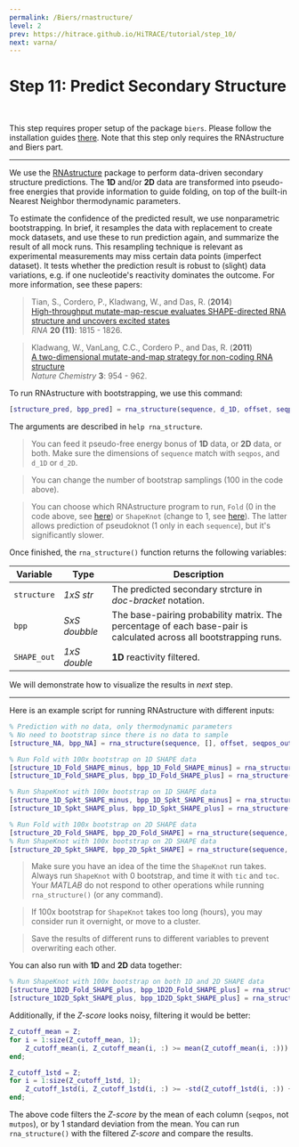 ```yaml
---
permalink: /Biers/rnastructure/
level: 2
prev: https://hitrace.github.io/HiTRACE/tutorial/step_10/
next: varna/
---
```


# Step 11: Predict Secondary Structure

<br/>

This step requires proper setup of the package `biers`. Please follow the installation guides [there](/Biers/install). Note that this step only requires the RNAstructure and Biers part.

<hr/>

We use the [RNAstructure](http://rna.urmc.rochester.edu/RNAstructure.html) package to perform data-driven secondary structure predictions. The **1D** and/or **2D** data are transformed into pseudo-free energies that provide information to guide folding, on top of the built-in Nearest Neighbor thermodynamic parameters.

To estimate the confidence of the predicted result, we use nonparametric bootstrapping. In brief, it resamples the data with replacement to create mock datasets, and use these to run prediction again, and summarize the result of all mock runs. This resampling technique is relevant as experimental measurements may miss certain data points (imperfect dataset). It tests whether the prediction result is robust to (slight) data variations, e.g. if one nucleotide's reactivity dominates the outcome. For more information, see these papers:

>Tian, S., Cordero, P., Kladwang, W., and Das, R. (**2014**)<br/>
>[High-throughput mutate-map-rescue evaluates SHAPE-directed RNA structure and uncovers excited states](http://rnajournal.cshlp.org/content/20/11/1815)<br/>
>*RNA* **20 (11)**: 1815 - 1826.

>Kladwang, W., VanLang, C.C., Cordero P., and Das, R. (**2011**)<br/>
>[A two-dimensional mutate-and-map strategy for non-coding RNA structure](http://www.nature.com/nchem/journal/v3/n12/abs/nchem.1176.html)<br/>
>*Nature Chemistry* **3**: 954 - 962.

To run RNAstructure with bootstrapping, we use this command:

```matlab
[structure_pred, bpp_pred] = rna_structure(sequence, d_1D, offset, seqpos, d_2D, 100, 0);
```

The arguments are described in `help rna_structure`.

> You can feed it pseudo-free energy bonus of **1D** data, or **2D** data, or both. Make sure the dimensions of `sequence` match with `seqpos`, and `d_1D` or `d_2D`.

> You can change the number of bootstrap samplings (100 in the code above).

> You can choose which RNAstructure program to run, `Fold` (0 in the code above, see [here](http://rna.urmc.rochester.edu/Text/Fold.html)) or `ShapeKnot` (change to 1, see [here](http://rna.urmc.rochester.edu/Text/ShapeKnots.html)). The latter allows prediction of pseudoknot (1 only in each `sequence`), but it's significantly slower.

Once finished, the `rna_structure()` function returns the following variables:

| Variable | Type | Description |
| --- | --- | --- |
| `structure` | _1xS str_ | The predicted secondary strcture in _doc-bracket_ notation. |
| `bpp` | _SxS doubble_ | The base-pairing probability matrix. The percentage of each base-pair is calculated across all bootstrapping runs. |
| `SHAPE_out` | _1xS double_ | **1D** reactivity filtered. | 

We will demonstrate how to visualize the results in _next_ step.

<hr/>

Here is an example script for running RNAstructure with different inputs:

```matlab
% Prediction with no data, only thermodynamic parameters
% No need to bootstrap since there is no data to sample
[structure_NA, bpp_NA] = rna_structure(sequence, [], offset, seqpos_out, [], 0);

% Run Fold with 100x bootstrap on 1D SHAPE data
[structure_1D_Fold_SHAPE_minus, bpp_1D_Fold_SHAPE_minus] = rna_structure(sequence, d_SHAPE_minus, offset, seqpos_out, [], 100, 0);
[structure_1D_Fold_SHAPE_plus, bpp_1D_Fold_SHAPE_plus] = rna_structure(sequence, d_SHAPE_plus, offset, seqpos_out, [], 100, 0);

% Run ShapeKnot with 100x bootstrap on 1D SHAPE data
[structure_1D_Spkt_SHAPE_minus, bpp_1D_Spkt_SHAPE_minus] = rna_structure(sequence, d_SHAPE_minus, offset, seqpos_out, [], 100, 1);
[structure_1D_Spkt_SHAPE_plus, bpp_1D_Spkt_SHAPE_plus] = rna_structure(sequence, d_SHAPE_plus, offset, seqpos_out, [], 100, 1);

% Run Fold with 100x bootstrap on 2D SHAPE data
[structure_2D_Fold_SHAPE, bpp_2D_Fold_SHAPE] = rna_structure(sequence, [], offset, seqpos, Z, 100, 0);
% Run ShapeKnot with 100x bootstrap on 2D SHAPE data
[structure_2D_Spkt_SHAPE, bpp_2D_Spkt_SHAPE] = rna_structure(sequence, [], offset, seqpos, Z, 100, 1);
```

> Make sure you have an idea of the time the `ShapeKnot` run takes. Always run `ShapeKnot` with 0 bootstrap, and time it with `tic` and `toc`. Your _MATLAB_ do not respond to other operations while running `rna_structure()` (or any command).

> If 100x bootstrap for `ShapeKnot` takes too long (hours), you may consider run it overnight, or move to a cluster.

> Save the results of different runs to different variables to prevent overwriting each other.

You can also run with **1D** and **2D** data together:

```matlab
% Run ShapeKnot with 100x bootstrap on both 1D and 2D SHAPE data
[structure_1D2D_Fold_SHAPE_plus, bpp_1D2D_Fold_SHAPE_plus] = rna_structure(sequence, d_SHAPE_plus, offset, seqpos_out, Z, 100, 0);
[structure_1D2D_Spkt_SHAPE_plus, bpp_1D2D_Spkt_SHAPE_plus] = rna_structure(sequence, d_SHAPE_plus, offset, seqpos_out, Z, 100, 1);
```

Additionally, if the _Z-score_ looks noisy, filtering it would be better:

```matlab
Z_cutoff_mean = Z;
for i = 1:size(Z_cutoff_mean, 1);
    Z_cutoff_mean(i, Z_cutoff_mean(i, :) >= mean(Z_cutoff_mean(i, :))) = 0;
end;

Z_cutoff_1std = Z;
for i = 1:size(Z_cutoff_1std, 1);
    Z_cutoff_1std(i, Z_cutoff_1std(i, :) >= -std(Z_cutoff_1std(i, :)) + mean(Z_cutoff_1std(i, :))) = 0;
end;
```

The above code filters the _Z-score_ by the mean of each column (`seqpos`, not `mutpos`), or by 1 standard deviation from the mean. You can run `rna_structure()` with the filtered _Z-score_ and compare the results.


